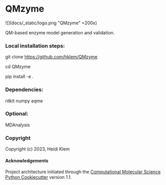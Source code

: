 QMzyme
==============================
[//]: # (Badges)
<!--- [![GitHub Actions Build Status](https://github.com/hklem/QMzyme/workflows/CI/badge.svg)](https://github.com/hklem/QMzyme/actions?query=workflow%3ACI) 
[![codecov](https://codecov.io/gh/hklem/QMzyme/branch/main/graph/badge.svg)](https://codecov.io/gh/hklem/QMzyme/branch/main)

<img src="docs/_static/logo.png" alt="alt text" width="200" /> --->
![](docs/_static/logo.png "QMzyme" =200x)

QM-based enzyme model generation and validation.

### Local installation steps:

git clone https://github.com/hklem/QMzyme

cd QMzyme

pip install -e . 

### Dependencies:

rdkit
numpy
aqme

### Optional:
MDAnalysis

### Copyright
Copyright (c) 2023, Heidi Klem


#### Acknowledgements
 
Project architecture initiated through the 
[Computational Molecular Science Python Cookiecutter](https://github.com/molssi/cookiecutter-cms) version 1.1.
